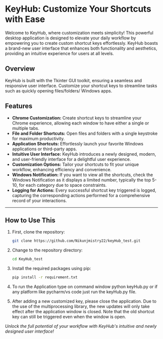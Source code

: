 # KeyHub: Customize Your Shortcuts with Ease

Welcome to KeyHub, where customization meets simplicity! This powerful desktop application is designed to elevate your daily workflow by empowering you to create custom shortcut keys effortlessly. KeyHub boasts a brand-new user interface that enhances both functionality and aesthetics, providing an intuitive experience for users at all levels.

## Overview

KeyHub is built with the Tkinter GUI toolkit, ensuring a seamless and responsive user interface. Customize your shortcut keys to streamline tasks such as  quickly opening files/folders/ Windows apps.

## Features

- **Chrome Customization:** Create shortcut keys to streamline your Chrome experience, allowing each window to have either a single or multiple tabs.
- **File and Folder Shortcuts:** Open files and folders with a single keystroke for maximum productivity.
- **Application Shortcuts:** Effortlessly launch your favorite Windows applications or third-party apps.
- **Intuitive User Interface:** KeyHub introduces a newly designed, modern, and user-friendly interface for a delightful user experience.
- **Customization Options:** Tailor your shortcuts to fit your unique workflow, enhancing efficiency and convenience.
- **Windows Notification:** If you want to view all the shortcuts, check the Windows Notification as it displays a limited number, typically the top 5-10, for each category due to space constraints.
- **Logging for Actions:** Every successful shortcut key triggered is logged, capturing the corresponding actions performed for a comprehensive record of your interactions.
---


## How to Use This

1. First, clone the repository:
    ```bash
    git clone https://github.com/Nikunjmistry22/keyHub_test.git
    ```

2. Change to the repository directory:
    ```bash
    cd KeyHub_test
    ```

3. Install the required packages using pip:
    ```bash
    pip install -r requirement.txt
    ```
    
4. To run the Application type on command window python keyHub.py or if any platform like pycharm/vs code just run the keyHub.py file.

5. After adding a new customized key, please close the application. Due to the use of the multiprocessing library, the new updates will only take effect after the application window is closed. Note that the old shortcut key can still be triggered even when the window is open.

*Unlock the full potential of your workflow with KeyHub's intuitive and newly designed user interface!*

